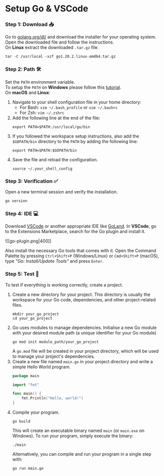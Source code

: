 # Setup Go & VSCode
### Step 1: Download 📥
Go to  [golang.org/dl/](https://golang.org/dl/)  and download the installer for your operating system. Open the downloaded file and follow the instructions. <br>On **Linux** extract the downloaded `.tar.gz` file.
```
tar -C /usr/local -xzf go1.20.2.linux-amd64.tar.gz
```
### Step 2: Path 🛠️
Set the `PATH` environment variable. <br>
To setup the `PATH` on **Windows** please follow this [tutorial](https://medium.com/@bhanotvardana/setting-up-golang-environment-on-windows-3d50c2dbffe7). <br>
On **macOS** and **Linux**:
1. Navigate to your shell configuration file in your home directory:
    - For Bash: `vim ~/.bash_profile` or `vim ~/.bashrc`
    - For Zsh: `vim ~/.zshrc`
2. Add the following line at the end of the file: 
   ```
   export PATH=$PATH:/usr/local/go/bin
   ```
3. If you followed the workspace setup instructions, also add the `$GOPATH/bin` directory to the `PATH` by adding the following line: 
   ```
   export PATH=$PATH:$GOPATH/bin
   ```
4. Save the file and reload the configuration.
   ```
   source ~/.your_shell_config
   ```
### Step 3: Verification ✅
Open a new terminal session and verify the installation.
```
go version
```
### Step 4: IDE 💻
Download [VSCode](https://code.visualstudio.com/download) or another appropriate IDE like [GoLand](https://www.jetbrains.com/go/).
In **VSCode**, go to the Extensions Marketplace, search for the Go plugin and install it.

![[go-plugin.png|400]]

Also install the necessary Go tools that comes with it.
Open the Command Palette by pressing `Ctrl+Shift+P` (Windows/Linux) or `Cmd+Shift+P` (macOS), type *"Go: Install/Update Tools"* and press `Enter`.

### Step 5: Test 🧪
To test if everything is working correctly, create a project.
1. Create a new directory for your project. This directory is usually the workspace for your Go code, dependencies, and other project-related files.
   ```
   mkdir your_go_project
   cd your_go_project
   ```
2. Go uses modules to manage dependencies. Initialise a new Go module with your desired module path (a unique identifier for your Go module)
   ```
   go mod init module_path/your_go_project
   ```
   A `go.mod` file will be created in your project directory, which will be used to manage your project's dependencies.
3. Create a new file named `main.go` in your project directory and write a simple Hello World program.
   ```go
   package main
   
   import "fmt"
   
   func main() {
	   fmt.Println("Hello, world!")
   }
   ```
4. Compile your program.
   ```
   go build
   ```
   This will create an executable binary named `main` (or `main.exe` on Windows).
   To run your program, simply execute the binary:
   ```
   ./main
   ```
   Alternatively, you can compile and run your program in a single step with:
   ```
   go run main.go
   ```

